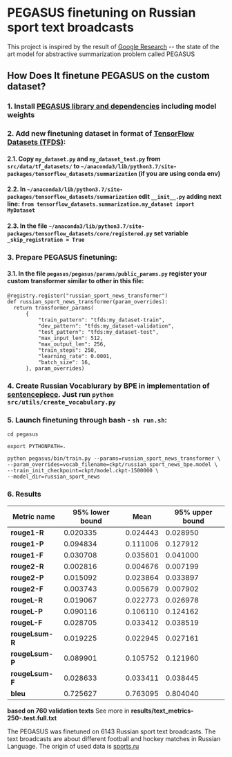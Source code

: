 # PEGASUS finetuning on Russian sport text broadcasts

This project is inspired by the result of [Google Research](https://github.com/google-research/pegasus) -- the state of the art model for abstractive summarization problem called PEGASUS

## How Does It finetune PEGASUS on the custom dataset?

### 1. Install [PEGASUS library and dependencies](https://github.com/google-research/pegasus) including model weights 
### 2. Add new finetuning dataset in format of [TensorFlow Datasets (TFDS)](https://www.tensorflow.org/datasets/add_dataset):
#### 2.1.  Copy `my_dataset.py` and `my_dataset_test.py` from `src/data/tf_datasets/` to `~/anaconda3/lib/python3.7/site-packages/tensorflow_datasets/summarization` (if you are using conda env)
#### 2.2. In `~/anaconda3/lib/python3.7/site-packages/tensorflow_datasets/summarization`  edit `__init__.py` adding next line: `from tensorflow_datasets.summarization.my_dataset import MyDataset`
#### 2.3. In the file `~/anaconda3/lib/python3.7/site-packages/tensorflow_datasets/core/registered.py` set **variable `_skip_registration = True`** 
### 3. Prepare PEGASUS finetuning:
#### 3.1. In the file `pegasus/pegasus/params/public_params.py` register your custom transformer similar to other in this file:
```
@registry.register("russian_sport_news_transformer")
def russian_sport_news_transformer(param_overrides):
  return transformer_params(
      {
          "train_pattern": "tfds:my_dataset-train",
          "dev_pattern": "tfds:my_dataset-validation",
          "test_pattern": "tfds:my_dataset-test",
          "max_input_len": 512,
          "max_output_len": 256,
          "train_steps": 250,
          "learning_rate": 0.0001,
          "batch_size": 16,
      }, param_overrides)
```  
### 4. Create Russian Vocablurary by BPE in implementation of [sentencepiece](https://github.com/google/sentencepiece). Just run `python src/utils/create_vocabulary.py`

### 5. Launch finetuning through bash - `sh run.sh`:
```
cd pegasus

export PYTHONPATH=.

python pegasus/bin/train.py --params=russian_sport_news_transformer \
--param_overrides=vocab_filename=ckpt/russian_sport_news_bpe.model \
--train_init_checkpoint=ckpt/model.ckpt-1500000 \
--model_dir=russian_sport_news
```
### 6. Results
| Metric name | 95% lower bound | Mean | 95% upper bound |
|-------------|-----------------|------|-----------------|
|**rouge1-R**|0.020335|0.024443|0.028950|
|**rouge1-P**|0.094834|0.111006|0.127912|
|**rouge1-F**|0.030708|0.035601|0.041000|
|**rouge2-R**|0.002816|0.004676|0.007199|
|**rouge2-P**|0.015092|0.023864|0.033897|
|**rouge2-F**|0.003743|0.005679|0.007902|
|**rougeL-R**|0.019067|0.022773|0.026978|
|**rougeL-P**|0.090116|0.106110|0.124162|
|**rougeL-F**|0.028705|0.033412|0.038519|
|**rougeLsum-R**|0.019225|0.022945|0.027161|
|**rougeLsum-P**|0.089901|0.105752|0.121960|
|**rougeLsum-F**|0.028633|0.033411|0.038445|
|**bleu**|0.725627|0.763095|0.804040|
**based on 760 validation texts**
See more in **results/text_metrics-250-.test.full.txt**

The PEGASUS was finetuned on 6143 Russian sport text broadcasts. The text broadcasts are about different football and hockey matches in Russian Language. The origin of used data is [sports.ru](https://www.sports.ru/)
